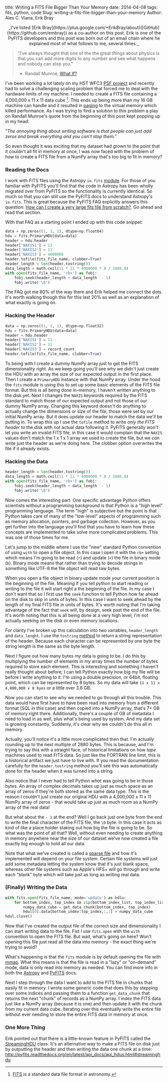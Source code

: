 title: Writing a FITS File Bigger Than Your Memory
date: 2014-04-08
tags: fits, python, code
Slug: writing-a-fits-file-bigger-than-your-memory
Author: Alex C. Viana, Erik Bray


<center>_I've listed [Erik Bray](https://plus.google.com/+ErikBray/about)([GitHub](https://github.com/embray)) as a co-author on this post. Erik is one of the PyFITS developers and this post was born out of an email chain where he explained most of what follows to me, several times._</center>


> "I’ve always thought that one of the the great things about physics is that you can add more digits to any number and see what happens and nobody can stop you."  
> - Randall Munroe, [What If?](https://what-if.xkcd.com/20/)


I've been working a lot lately on my HST WFC3 [PSF project](http://acviana.github.io/tag/psf.html) and recently had to solve a challenging scaling problem that forced me to deal with the hardware limits of my machine. I needed to create a FITS file containing a 4,000,000 x 11 x 11 data cube [^1]. This ends up being more than my 16 GB machine can handle and it resulted in [paging](http://en.wikipedia.org/wiki/Paging) to the virtual memory which killed performance. As I was trying to find a solution to this problem a play on Randall Munroe's quote from the beginning of this post kept popping up in my head:

_"The annoying thing about writing software is that people can just add zeros and break everything and you can't stop them."_ 

So even thought it was exciting that my dataset had grown to the point that it couldn't all fit in memory at once, I was now faced with the problem of how to create a FITS file from a NumPy array that's too big to fit in memory?

### Reading the Docs

I work with FITS files using the Astropy `io.fits` [module](http://astropy.readthedocs.org/en/latest/io/fits/index.html). For those of you familiar with PyFITS you'll find that the code in Astropy has been wholly migrated over from PyFITS so the functionality is currently identical. So much so that you can still use the PyFITS docs to understand Astropy's `io.fits`. This is great because the PyFITS FAQ explicitly answers this question: [How can I create a very large fits file from scratch?](http://pyfits.readthedocs.org/en/latest/appendix/faq.html#how-can-i-create-a-very-large-fits-file-from-scratch). Go ahead and read that section. 

With that FAQ as a starting point I ended up with this code snippet:

```python
data = np.zeros((1, 1, 1), dtype=np.float64)
hdu = fits.PrimaryHDU(data=data)
header = hdu.header
header['NAXIS1'] = 11
header['NAXIS2'] = 11
header['NAXIS3'] = 4000000
header.tofile(fits_file_name, clobber=True)
header_length = len(header.tostring())
data_length = math.ceil(11 * 11 * 4000000 * 8 / 2880.0)
with open(fits_file_name, 'rb+') as fobj:
    fobj.seek(header_length + data_length  - 1)
    fobj.write('\0')
```

The FAQ got me 80% of the way there and Erik helped me connect the dots. It's worth walking though this for this last 20% as well as an explanation of what exactly is going on.

### Hacking the Header

```python
data = np.zeros((1, 1, 1), dtype=np.float32)
hdu = fits.PrimaryHDU(data=data)
header = hdu.header
header['NAXIS1'] = 11
header['NAXIS2'] = 11
header['NAXIS3'] = record_count
header.tofile(fits_file_name, clobber=True)
```

To being with I create a dummy NumPy array just to get the FITS dimensionality right. As we keep going you'll see why we didn't just create the HDU with an array the size of our expected output in the first place. Then I create a `PrimaryHDU` instance with that NumPy array. Under the hood the `fits` module is using this to set up some basic elements of the FITS file format. But this is all being done in-memory, I haven't written anything to the disk yet. Next I changes the `NAXIS` keywords required by the FITS standard to match those of our expected output and not those of our dummy NumPy array. Changing this keyword doesn't do anything to actually change the dimensions or size of the file, those were set by our initial NumPy array. But it does update our header to match the data we'll be putting in. To wrap this up I use the `tofile` method to write _only the FITS header_ to the disk with not actual data following it. PyFITS generally won't let you write an invalid FITS file, in this case it would complain that the `NAXIS` values don't match the 1 x 1 x 1 array we used to create the file, but we _can_ write just the header as we're doing here. The clobber option overwrites the file if it already exists. 

### Hacking the Data

```python
header_length = len(header.tostring())
data_length = math.ceil(11 * 11 * 4000000 * 8 / 2880.0)
with open(fits_file_name, 'rb+') as fobj:
    fobj.seek(header_length + data_length  - 1)
    fobj.write('\0')
```

Now comes the interesting part. One specific advantage Python offers scientists without a programming background is that Python is a "high level" programming language. The term "high" is subjective but the point is that Python takes care of many of the "low-level" aspects of programming such as memory allocation, pointers, and garbage collection. However, as you get further into the language you'll find that you have to learn how these concepts are implemented to take solve more complicated problems. This was one of those times for me.

Let's jump to the middle where I use the "new" standard Python convention of using `with` to open a file object. In this case I open it with the `rb+` setting which means I'm going to be read (`r`) and update (`+`) the file in binary mode (`b`). Binary mode means that rather than trying to decode strings in something like UTF-8 the file object will read raw bytes. 

When you open a file object in binary update mode your current position is the beginning of the file. Meaning if you tell python to start reading or writing to the file it will start right a the beginning of the file. In my case I don't want that so I first use the `seek` function to tell Python how far ahead on the disk to skip in units of bytes. In this case I want to seek ahead by the length of my final FITS file in units of bytes. It's worth noting that I'm taking advantage of the fact that `seek` will, by design, seek past the end of the file. It's worth noting that this is all being done at a very high level, I'm not actually seeking on the disk or even memory locations. 

For clarity I've broken up this calculation into two variables, `header_length` and `data_lenght`. I use the `tostring` [method](http://stsdas.stsci.edu/stsci_python_sphinxdocs_2.13/pyfits/api_docs/api_headers.html?highlight=tostring#pyfits.Header.tostring) to return a string representation of the header. Because each character can be represented by one byte the string length is the same as the byte length.

Next I figure out how many bytes my data is going to be. I do this by multiplying the number of elements in my array times the number of bytes required to store each element. This is interesting and something I haven't really thought about before; I can tell Python exactly how big my file will be before I write anything to it. I'm using a double precision, or 64bit, floating point, which can be represented by 8 bytes. So my data will take `11 x 11 x 4,000,000 x 8 byes` or a little over 3.6 GB. 

Now you can start to see why we needed to go through all this trouble. This data would have first have to have been read into memory from a different format (SQL in this case) and then copied into a NumPy array, that's 7+ GB of memory right there. Additionally, there's a couple of GB of metadata I need to load in as well, plus what's being used by system. And my data set is growing constantly. Suddenly, it's clear why we couldn't do this all in memory. 

Actually, you'll notice it's a little more complicated then that. I'm actually rounding up to the next multiple of 2880 bytes. This is because, and I'm trying to say this with a straight face, of historical limitations on how _tape_ machines used to read FITS data. So just like the FORTRAN line limit, this is a historical artifact we just have to live with. If you read the documentation carefully for the `header.tostring` method you'll see this was automatically done for the header when it was turned into a string.

Also notice that I never had to tell Python _what_ was going to be in those bytes. An array of complex decimals takes up just as much space as an array of zeros if they're both stored as the same data type. _This_ is the reason I couldn't just create our original HDU with a 4,000,000 x 11 x 11 NumPy array of zeros - that would take up just as much room as a NumPy array of the real data! 

But what about the `- 1` at the end? Well I go back just one byte from the end to write the final character of the FITS file, the `\0` byte. In this case it acts as kind of like a place holder staking out how big the file is going to be. So what was the point of all that? Well, without even needing to create anything in memory anywhere near the size of our dataset we've now created a file exactly big enough to hold all our data. 

Note that what we've created is called a [sparse file](http://en.wikipedia.org/wiki/Sparse_file) and how it's implemented will depend on your file system. Certain file systems will just add some metadata letting the system know that it's just blank space, whereas other file systems such as Apple's HFS+ will go through and write each "blank" byte which will take just as long as writing real data.


### (Finally) Writing the Data

```python
with fits.open(fits_file_name, mode='update') as hdlu:
    for bottom_index, top_index in zip(bottom_index_list, top_index_list):
        numpy_data_cube = get_data_chunk(bottom_index, top_index)
        hdul[0].data[bottom_index:top_index,:,:] = numpy_data_cube 
hdul.close() 
```

Now that I've created the output file of the correct size and dimensionality I can start writing data to the file. Fist I use `fits.open` with the `with` convention to open the FITS file. But wait, what's going on here? Won't opening this file just read all the data into memory - the exact thing we're trying to avoid?

What's happening is that the `fits` module is by default opening the file with [mmap](http://en.wikipedia.org/wiki/Mmap). What this means is that the file is read in a "lazy" or "on-demand" mode, data is only read into memory as needed. You can find more info in both the [Astropy](http://astropy.readthedocs.org/en/latest/io/fits/index.html#working-with-large-files
) and [PyFITS](http://pyfits.readthedocs.org/en/latest/appendix/faq.html#how-do-i-open-a-very-large-image-that-won-t-fit-in-memory) docs.

Next I step through the data I want to add to the FITS file in chunks that easily fit in memory. I wrote some generic code that does this by stepping over some indices and passing them to a function `get_data_chunk` that returns the next "chunk" of records as a NumPy array. I index the FITS data just like a NumPy array (because it is one) and then update it with the chunk from my current data cube. Iterating over this eventually write the entire file without ever needing to store the entire FITS data in memory at once.

### One More Thing

Erik pointed out that there is a little-known feature in PyFITS called the [StreamingHDU](https://github.com/spacetelescope/PyFITS/blob/master/lib/pyfits/hdu/streaming.py) class. It's an alternative way to make a FITS file on disk just by outputting the header and then writing the data one chunk at a time: http://pyfits.readthedocs.org/en/latest/api_docs/api_hdus.html#streaminghdu

[^1]: [FITS](http://en.wikipedia.org/wiki/FITS) is a standard data file format in astronomy.
